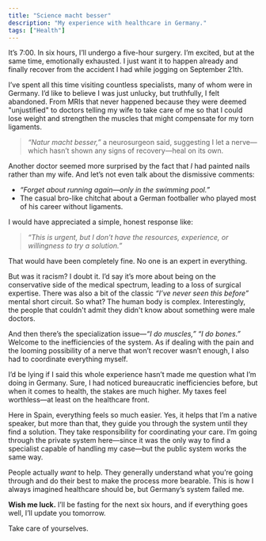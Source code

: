 ```yaml
---
title: "Science macht besser"
description: "My experience with healthcare in Germany."
tags: ["Health"]
---
```


It’s 7:00. In six hours, I’ll undergo a five-hour surgery. I’m excited, but at the same time, emotionally exhausted. I just want it to happen already and finally recover from the accident I had while jogging on September 21th.  

I’ve spent all this time visiting countless specialists, many of whom were in Germany. I’d like to believe I was just unlucky, but truthfully, I felt abandoned. From MRIs that never happened because they were deemed "unjustified" to doctors telling my wife to take care of me so that I could lose weight and strengthen the muscles that might compensate for my torn ligaments.  

> *“Natur macht besser,”* a neurosurgeon said, suggesting I let a nerve—which hasn’t shown any signs of recovery—heal on its own.  

Another doctor seemed more surprised by the fact that *I* had painted nails rather than my wife. And let’s not even talk about the dismissive comments:  

- *“Forget about running again—only in the swimming pool.”*  
- The casual bro-like chitchat about a German footballer who played most of his career without ligaments.  

I would have appreciated a simple, honest response like:  

> *“This is urgent, but I don’t have the resources, experience, or willingness to try a solution.”*  

That would have been completely fine. No one is an expert in everything.  

But was it racism? I doubt it. I’d say it’s more about being on the conservative side of the medical spectrum, leading to a loss of surgical expertise. There was also a bit of the classic *“I’ve never seen this before”* mental short circuit. So what? The human body is complex. Interestingly, the people that couldn't admit they didn't know about something were male doctors.

And then there’s the specialization issue—*“I do muscles,”* *“I do bones.”* Welcome to the inefficiencies of the system. As if dealing with the pain and the looming possibility of a nerve that won’t recover wasn’t enough, I also had to coordinate everything myself.  

I’d be lying if I said this whole experience hasn’t made me question what I’m doing in Germany. Sure, I had noticed bureaucratic inefficiencies before, but when it comes to health, the stakes are much higher. My taxes feel worthless—at least on the healthcare front.  

Here in Spain, everything feels so much easier. Yes, it helps that I’m a native speaker, but more than that, they guide you through the system until they find a solution. They take responsibility for coordinating your care. I’m going through the private system here—since it was the only way to find a specialist capable of handling my case—but the public system works the same way.  

People actually *want* to help. They generally understand what you’re going through and do their best to make the process more bearable. This is how I always imagined healthcare should be, but Germany’s system failed me.  

**Wish me luck.** I’ll be fasting for the next six hours, and if everything goes well, I’ll update you tomorrow.  

Take care of yourselves.

